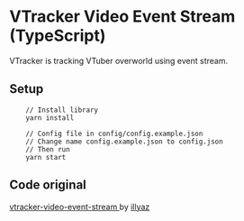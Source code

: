 # VTracker Video Event Stream (TypeScript)
VTracker is tracking VTuber overworld using event stream.

## Setup
```
    // Install library
    yarn install 

    // Config file in config/config.example.json
    // Change name config.example.json to config.json
    // Then run 
    yarn start
```


## Code original 
[vtracker-video-event-stream
](https://github.com/illyaz/vtracker-video-event-stream) by [illyaz
](https://github.com/illyaz) 
